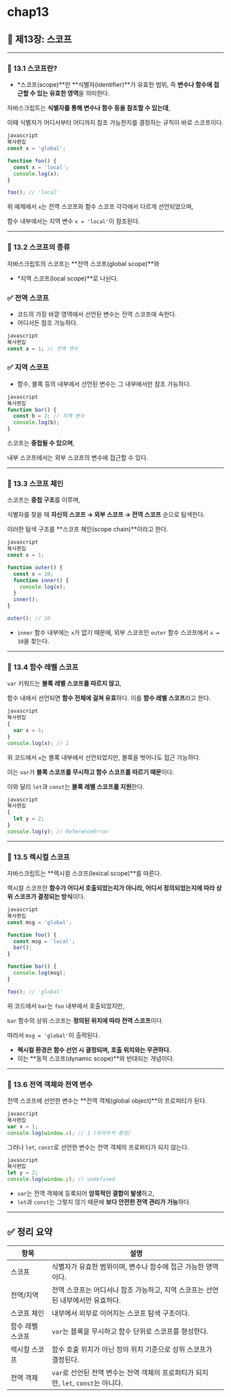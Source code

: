 # chap13

## 📘 제13장: 스코프

---

### 🔹 13.1 스코프란?

- *스코프(scope)**란 **식별자(identifier)**가 유효한 범위, 즉 **변수나 함수에 접근할 수 있는 유효한 영역**을 의미한다.

자바스크립트는 **식별자를 통해 변수나 함수 등을 참조할 수 있는데**,

이때 식별자가 어디서부터 어디까지 참조 가능한지를 결정하는 규칙이 바로 스코프이다.

```jsx
javascript
복사편집
const x = 'global';

function foo() {
  const x = 'local';
  console.log(x);
}

foo(); // 'local'

```

위 예제에서 `x`는 전역 스코프와 함수 스코프 각각에서 다르게 선언되었으며,

함수 내부에서는 지역 변수 `x = 'local'`이 참조된다.

---

### 🔹 13.2 스코프의 종류

자바스크립트의 스코프는 **전역 스코프(global scope)**와

- *지역 스코프(local scope)**로 나뉜다.

### ✅ 전역 스코프

- 코드의 가장 바깥 영역에서 선언된 변수는 전역 스코프에 속한다.
- 어디서든 참조 가능하다.

```jsx
javascript
복사편집
const a = 1; // 전역 변수

```

### ✅ 지역 스코프

- 함수, 블록 등의 내부에서 선언된 변수는 그 내부에서만 참조 가능하다.

```jsx
javascript
복사편집
function bar() {
  const b = 2; // 지역 변수
  console.log(b);
}

```

스코프는 **중첩될 수 있으며**,

내부 스코프에서는 외부 스코프의 변수에 접근할 수 있다.

---

### 🔹 13.3 스코프 체인

스코프는 **중첩 구조**를 이루며,

식별자를 찾을 때 **자신의 스코프 → 외부 스코프 → 전역 스코프** 순으로 탐색한다.

이러한 탐색 구조를 **스코프 체인(scope chain)**이라고 한다.

```jsx
javascript
복사편집
const x = 1;

function outer() {
  const x = 10;
  function inner() {
    console.log(x);
  }
  inner();
}

outer(); // 10

```

- `inner` 함수 내부에는 `x`가 없기 때문에, 외부 스코프인 `outer` 함수 스코프에서 `x = 10`을 찾는다.

---

### 🔹 13.4 함수 레벨 스코프

`var` 키워드는 **블록 레벨 스코프를 따르지 않고**,

함수 내에서 선언되면 **함수 전체에 걸쳐 유효**하다. 이를 **함수 레벨 스코프**라고 한다.

```jsx
javascript
복사편집
{
  var x = 1;
}
console.log(x); // 1

```

위 코드에서 `x`는 블록 내부에서 선언되었지만, 블록을 벗어나도 접근 가능하다.

이는 `var`가 **블록 스코프를 무시하고 함수 스코프를 따르기 때문**이다.

이와 달리 `let`과 `const`는 **블록 레벨 스코프를 지원**한다.

```jsx
javascript
복사편집
{
  let y = 2;
}
console.log(y); // ReferenceError

```

---

### 🔹 13.5 렉시컬 스코프

자바스크립트는 **렉시컬 스코프(lexical scope)**를 따른다.

렉시컬 스코프란 **함수가 어디서 호출되었는지가 아니라, 어디서 정의되었는지에 따라 상위 스코프가 결정되는 방식**이다.

```jsx
javascript
복사편집
const msg = 'global';

function foo() {
  const msg = 'local';
  bar();
}

function bar() {
  console.log(msg);
}

foo(); // 'global'

```

위 코드에서 `bar`는 `foo` 내부에서 호출되었지만,

`bar` 함수의 상위 스코프는 **정의된 위치에 따라 전역 스코프**이다.

따라서 `msg = 'global'`이 출력된다.

- **렉시컬 환경은 함수 선언 시 결정되며, 호출 위치와는 무관하다.**
- 이는 **동적 스코프(dynamic scope)**와 반대되는 개념이다.

---

### 🔹 13.6 전역 객체와 전역 변수

전역 스코프에 선언한 변수는 **전역 객체(global object)**의 프로퍼티가 된다.

```jsx
javascript
복사편집
var x = 1;
console.log(window.x); // 1 (브라우저 환경)

```

그러나 `let`, `const`로 선언한 변수는 전역 객체의 프로퍼티가 되지 않는다.

```jsx
javascript
복사편집
let y = 2;
console.log(window.y); // undefined

```

- `var`는 전역 객체에 등록되어 **암묵적인 결합이 발생**하고,
- `let`과 `const`는 그렇지 않기 때문에 **보다 안전한 전역 관리가 가능**하다.

---

## ✅ 정리 요약

| 항목 | 설명 |
| --- | --- |
| 스코프 | 식별자가 유효한 범위이며, 변수나 함수에 접근 가능한 영역이다. |
| 전역/지역 | 전역 스코프는 어디서나 참조 가능하고, 지역 스코프는 선언된 내부에서만 유효하다. |
| 스코프 체인 | 내부에서 외부로 이어지는 스코프 탐색 구조이다. |
| 함수 레벨 스코프 | `var`는 블록을 무시하고 함수 단위로 스코프를 형성한다. |
| 렉시컬 스코프 | 함수 호출 위치가 아닌 정의 위치 기준으로 상위 스코프가 결정된다. |
| 전역 객체 | `var`로 선언된 전역 변수는 전역 객체의 프로퍼티가 되지만, `let`, `const`는 아니다. |